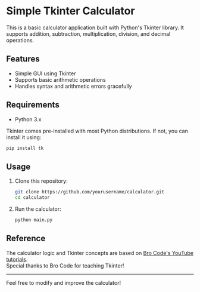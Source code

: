 # Simple Tkinter Calculator

This is a basic calculator application built with Python's Tkinter library. It supports addition, subtraction, multiplication, division, and decimal operations.

## Features

- Simple GUI using Tkinter
- Supports basic arithmetic operations
- Handles syntax and arithmetic errors gracefully

## Requirements

- Python 3.x

Tkinter comes pre-installed with most Python distributions. If not, you can install it using:

```sh
pip install tk
```

## Usage

1. Clone this repository:
    ```sh
    git clone https://github.com/yourusername/calculator.git
    cd calculator
    ```
2. Run the calculator:
    ```sh
    python main.py
    ```

## Reference

The calculator logic and Tkinter concepts are based on [Bro Code's YouTube tutorials](https://www.youtube.com/@BroCodez).  
Special thanks to Bro Code for teaching Tkinter!

---

Feel free to modify and improve the calculator!